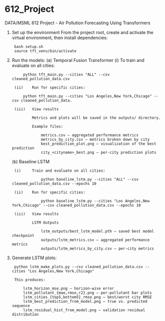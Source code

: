 # 612_Project
DATA/MSML 612 Project - Air Pollution Forecasting Using Transformers

1. Set up the environment
    From the project root, create and activate the virtual environment, then install dependencies:

        bash setup.sh
        source tft_venv/bin/activate

2. Run the models:
    (a) Temporal Fusion Transformer
        (i)     To train and evaluate on all cities:

            python tft_main.py --cities "ALL" --csv cleaned_pollution_data.csv

        (ii)    Run for specific cities:
        
            python tft_main.py --cities "Los Angeles,New York,Chicago" --csv cleaned_pollution_data.

        (iii)   View results

                Metrics and plots will be saved in the outputs/ directory.

                Example files:

                    metrics.csv – aggregated performance metrics
                    metrics_by_city.csv – metrics broken down by city
                    best_prediction_plot.png – visualization of the best prediction
                    city_<cityname>_best.png – per-city prediction plots
                    
    (b) Baseline LSTM

        (i)     Train and evaluate on all cities:

                    python baseline_lstm.py --cities "ALL" --csv cleaned_pollution_data.csv --epochs 10

        (ii)    Run for specific cities:

                    python baseline_lstm.py --cities "Los Angeles,New York,Chicago" --csv cleaned_pollution_data.csv --epochs 10

        (iii)   View results

                LSTM Outputs

                    lstm_outputs/best_lstm_model.pth – saved best model checkpoint
                    outputs/lstm_metrics.csv – aggregated performance metrics
                    outputs/lstm_metrics_by_city.csv – per-city metrics

3. Generate LSTM plots:

        python lstm_make_plots.py --csv cleaned_pollution_data.csv --cities "Los Angeles,New York,Chicago"

        This produces:

            lstm_horizon_mse.png – horizon-wise error
            lstm_pollutant_{mae,rmse,r2}.png – per-pollutant bar plots
            lstm_cities_{top5,bottom5}_rmse.png – best/worst city RMSE
            lstm_best_prediction_from_model.png – true vs. predicted sequence
            lstm_residual_hist_from_model.png – validation residual distribution